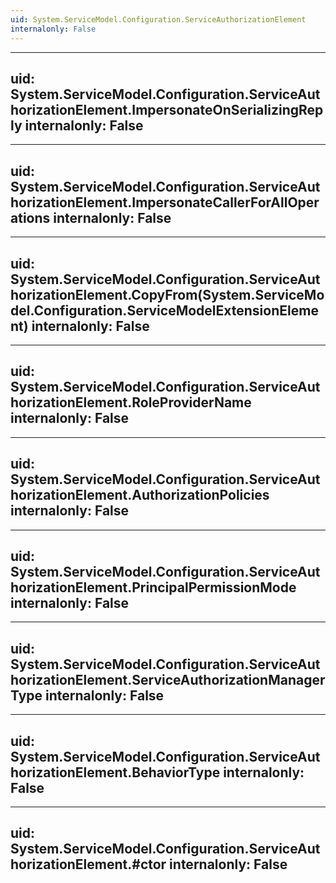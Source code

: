 ```yaml
---
uid: System.ServiceModel.Configuration.ServiceAuthorizationElement
internalonly: False
---
```


---
uid: System.ServiceModel.Configuration.ServiceAuthorizationElement.ImpersonateOnSerializingReply
internalonly: False
---

---
uid: System.ServiceModel.Configuration.ServiceAuthorizationElement.ImpersonateCallerForAllOperations
internalonly: False
---

---
uid: System.ServiceModel.Configuration.ServiceAuthorizationElement.CopyFrom(System.ServiceModel.Configuration.ServiceModelExtensionElement)
internalonly: False
---

---
uid: System.ServiceModel.Configuration.ServiceAuthorizationElement.RoleProviderName
internalonly: False
---

---
uid: System.ServiceModel.Configuration.ServiceAuthorizationElement.AuthorizationPolicies
internalonly: False
---

---
uid: System.ServiceModel.Configuration.ServiceAuthorizationElement.PrincipalPermissionMode
internalonly: False
---

---
uid: System.ServiceModel.Configuration.ServiceAuthorizationElement.ServiceAuthorizationManagerType
internalonly: False
---

---
uid: System.ServiceModel.Configuration.ServiceAuthorizationElement.BehaviorType
internalonly: False
---

---
uid: System.ServiceModel.Configuration.ServiceAuthorizationElement.#ctor
internalonly: False
---
